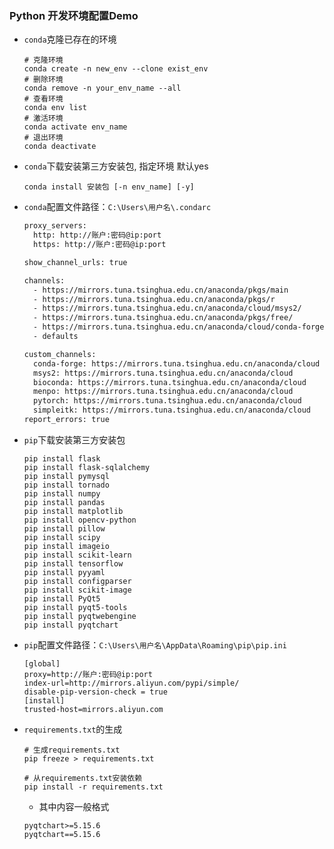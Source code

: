 ### Python 开发环境配置Demo

- `conda`克隆已存在的环境

  ```
  # 克隆环境
  conda create -n new_env --clone exist_env
  # 删除环境
  conda remove -n your_env_name --all
  # 查看环境
  conda env list
  # 激活环境
  conda activate env_name
  # 退出环境
  conda deactivate
  ```

- `conda`下载安装第三方安装包, 指定环境 默认yes

  ```
  conda install 安装包 [-n env_name] [-y]
  ```

- `conda`配置文件路径：`C:\Users\用户名\.condarc`

  ```txt
  proxy_servers:
    http: http://账户:密码@ip:port
    https: http://账户:密码@ip:port
  
  show_channel_urls: true
  
  channels:
    - https://mirrors.tuna.tsinghua.edu.cn/anaconda/pkgs/main
    - https://mirrors.tuna.tsinghua.edu.cn/anaconda/pkgs/r
    - https://mirrors.tuna.tsinghua.edu.cn/anaconda/cloud/msys2/
    - https://mirrors.tuna.tsinghua.edu.cn/anaconda/pkgs/free/
    - https://mirrors.tuna.tsinghua.edu.cn/anaconda/cloud/conda-forge
    - defaults
  
  custom_channels:
    conda-forge: https://mirrors.tuna.tsinghua.edu.cn/anaconda/cloud
    msys2: https://mirrors.tuna.tsinghua.edu.cn/anaconda/cloud
    bioconda: https://mirrors.tuna.tsinghua.edu.cn/anaconda/cloud
    menpo: https://mirrors.tuna.tsinghua.edu.cn/anaconda/cloud
    pytorch: https://mirrors.tuna.tsinghua.edu.cn/anaconda/cloud
    simpleitk: https://mirrors.tuna.tsinghua.edu.cn/anaconda/cloud
  report_errors: true
  ```

  

- `pip`下载安装第三方安装包

  ```
  pip install flask
  pip install flask-sqlalchemy
  pip install pymysql
  pip install tornado 
  pip install numpy
  pip install pandas
  pip install matplotlib
  pip install opencv-python
  pip install pillow
  pip install scipy
  pip install imageio
  pip install scikit-learn
  pip install tensorflow
  pip install pyyaml
  pip install configparser
  pip install scikit-image
  pip install PyQt5
  pip install pyqt5-tools
  pip install pyqtwebengine
  pip install pyqtchart
  ```

  

- `pip`配置文件路径：`C:\Users\用户名\AppData\Roaming\pip\pip.ini`

  ```
  [global]
  proxy=http://账户:密码@ip:port
  index-url=http://mirrors.aliyun.com/pypi/simple/
  disable-pip-version-check = true
  [install]
  trusted-host=mirrors.aliyun.com
  ```

  

- `requirements.txt`的生成

  ```shell
  # 生成requirements.txt
  pip freeze > requirements.txt 
  
  # 从requirements.txt安装依赖
  pip install -r requirements.txt 
  ```

  - 其中内容一般格式

  ```
  pyqtchart>=5.15.6
  pyqtchart==5.15.6
  ```

  

  

